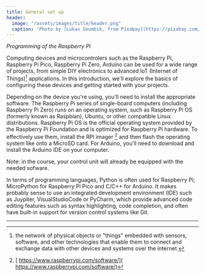 ```yaml
---
title: General set up
header:
  image: "/assets/images/title/header.png"
  caption: 'Photo by [Lukas Goumbik, from Pixabay](https://pixabay.com/de/users/goumbik-3752482/?utm_source=link-attribution&utm_medium=referral&utm_campaign=image&utm_content=2055522){:target="_blank"}'
---
```


*Programming of the Raspberry Pi*
<!--more-->
Computing devices and microcontrolers such as the Raspberry Pi, Raspberry Pi Pico, Raspberry Pi Zero, Arduino can be used  for a wide range of projects, from simple DIY electronics to advanced IoT (Internet of Things)[^1] applications. In this introduction, we'll explore the basics of configuring these devices and getting started with your projects.

Depending on the device you're using, you'll need to install the appropriate software.
The Raspberry Pi series of single-board computers (including Raspberry Pi Zero) runs on an operating system, such as Raspberry Pi OS (formerly known as Raspbian), Ubuntu, or other compatible Linux distributions. Raspberry Pi OS is the official operating system provided by the Raspberry Pi Foundation and is optimized for Raspberry Pi hardware. To effectively use them, install the RPI imager [^2] and then flash the operating system like onto a MicroSD card. For Arduino, you'll need to download and install the Arduino IDE on your computer.

Note: in the course, your control unit will already be equipped with the needed sofware.

In terms of programming languages, Python is often used for Raspberry Pi; MicroPython for Raspberry Pi Pico and C/C++  for Arduino. It makes probably sense to use an integrated development environment (IDE) such as Juypiter, VisualStudioCode or PyCharm, which provide advanced code editing features such as syntax highlighting, code completion, and often  have built-in support for version control systems like Git.




---
[^1]: the network of physical objects or "things" embedded with sensors, software, and other technologies that enable them to connect and exchange data with other devices and systems over the internet.

[^2]: [ https://www.raspberrypi.com/software/]( https://www.raspberrypi.com/software/)